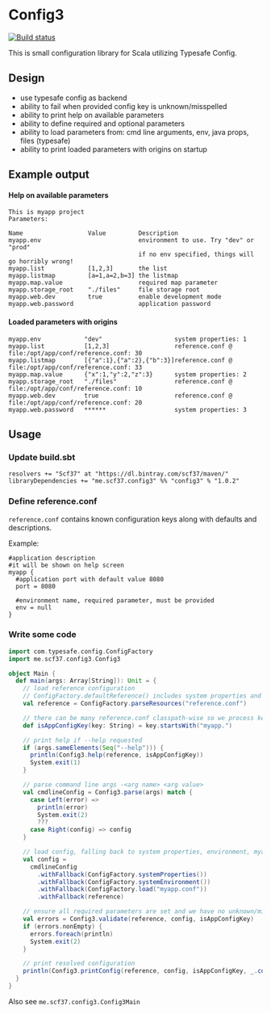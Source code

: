 # Config3
[![Build status](https://travis-ci.org/scf37/config3.svg?branch=master)](https://travis-ci.org/scf37/config3)

This is small configuration library for Scala utilizing Typesafe Config.

## Design
- use typesafe config as backend
- ability to fail when provided config key is unknown/misspelled
- ability to print help on available parameters
- ability to define required and optional parameters
- ability to load parameters from: cmd line arguments, env, java props, files (typesafe)
- ability to print loaded parameters with origins on startup 

## Example output
#### Help on available parameters
```
This is myapp project
Parameters:

Name                  Value         Description
myapp.env                           environment to use. Try "dev" or "prod"
                                    if no env specified, things will go horribly wrong!
myapp.list            [1,2,3]       the list
myapp.listmap         [a=1,a=2,b=3] the listmap
myapp.map.value                     required map parameter
myapp.storage_root    "./files"     file storage root
myapp.web.dev         true          enable development mode
myapp.web.password                  application password
```
#### Loaded parameters with origins
```
myapp.env            "dev"                    system properties: 1
myapp.list           [1,2,3]                  reference.conf @ file:/opt/app/conf/reference.conf: 30
myapp.listmap        [{"a":1},{"a":2},{"b":3}]reference.conf @ file:/opt/app/conf/reference.conf: 33
myapp.map.value      {"x":1,"y":2,"z":3}      system properties: 2
myapp.storage_root   "./files"                reference.conf @ file:/opt/app/conf/reference.conf: 10
myapp.web.dev        true                     reference.conf @ file:/opt/app/conf/reference.conf: 20
myapp.web.password   ******                   system properties: 3
```

## Usage
### Update build.sbt
```
resolvers += "Scf37" at "https://dl.bintray.com/scf37/maven/"
libraryDependencies += "me.scf37.config3" %% "config3" % "1.0.2"
```

### Define reference.conf
`reference.conf` contains known configuration keys along with defaults and descriptions.

Example:
```hocon
#application description
#it will be shown on help screen
myapp {
  #application port with default value 8080
  port = 8080
  
  #environment name, required parameter, must be provided
  env = null
}
```
### Write some code
```scala
import com.typesafe.config.ConfigFactory
import me.scf37.config3.Config3

object Main {
  def main(args: Array[String]): Unit = {
    // load reference configuration
    // ConfigFactory.defaultReference() includes system properties and therefore unwanted
    val reference = ConfigFactory.parseResources("reference.conf")

    // there can be many reference.conf classpath-wise so we process keys for our application only
    def isAppConfigKey(key: String) = key.startsWith("myapp.")

    // print help if --help requested
    if (args.sameElements(Seq("--help"))) {
      println(Config3.help(reference, isAppConfigKey))
      System.exit(1)
    }

    // parse command line args -<arg name> <arg value>
    val cmdlineConfig = Config3.parse(args) match {
      case Left(error) =>
        println(error)
        System.exit(2)
        ???
      case Right(config) => config
    }

    // load config, falling back to system properties, environment, myapp.conf and reference config
    val config =
      cmdlineConfig
        .withFallback(ConfigFactory.systemProperties())
        .withFallback(ConfigFactory.systemEnvironment())
        .withFallback(ConfigFactory.load("myapp.conf"))
        .withFallback(reference)

    // ensure all required parameters are set and we have no unknown/misspelled keys starting with myapp.
    val errors = Config3.validate(reference, config, isAppConfigKey)
    if (errors.nonEmpty) {
      errors.foreach(println)
      System.exit(2)
    }

    // print resolved configuration
    println(Config3.printConfig(reference, config, isAppConfigKey, _.contains("password")))
  }
}
```
Also see `me.scf37.config3.Config3Main`

